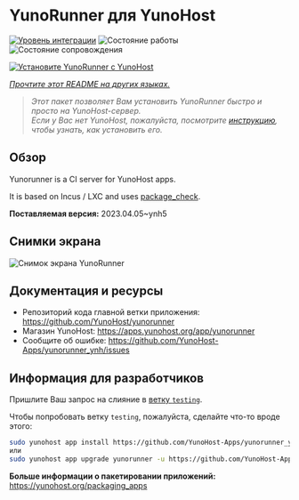 <!--
Важно: этот README был автоматически сгенерирован <https://github.com/YunoHost/apps/tree/master/tools/readme_generator>
Он НЕ ДОЛЖЕН редактироваться вручную.
-->

# YunoRunner для YunoHost

[![Уровень интеграции](https://dash.yunohost.org/integration/yunorunner.svg)](https://ci-apps.yunohost.org/ci/apps/yunorunner/) ![Состояние работы](https://ci-apps.yunohost.org/ci/badges/yunorunner.status.svg) ![Состояние сопровождения](https://ci-apps.yunohost.org/ci/badges/yunorunner.maintain.svg)

[![Установите YunoRunner с YunoHost](https://install-app.yunohost.org/install-with-yunohost.svg)](https://install-app.yunohost.org/?app=yunorunner)

*[Прочтите этот README на других языках.](./ALL_README.md)*

> *Этот пакет позволяет Вам установить YunoRunner быстро и просто на YunoHost-сервер.*  
> *Если у Вас нет YunoHost, пожалуйста, посмотрите [инструкцию](https://yunohost.org/install), чтобы узнать, как установить его.*

## Обзор

Yunorunner is a CI server for YunoHost apps.

It is based on Incus / LXC and uses [package_check](https://github.com/YunoHost/package_check).


**Поставляемая версия:** 2023.04.05~ynh5

## Снимки экрана

![Снимок экрана YunoRunner](./doc/screenshots/screenshot.png)

## Документация и ресурсы

- Репозиторий кода главной ветки приложения: <https://github.com/YunoHost/yunorunner>
- Магазин YunoHost: <https://apps.yunohost.org/app/yunorunner>
- Сообщите об ошибке: <https://github.com/YunoHost-Apps/yunorunner_ynh/issues>

## Информация для разработчиков

Пришлите Ваш запрос на слияние в [ветку `testing`](https://github.com/YunoHost-Apps/yunorunner_ynh/tree/testing).

Чтобы попробовать ветку `testing`, пожалуйста, сделайте что-то вроде этого:

```bash
sudo yunohost app install https://github.com/YunoHost-Apps/yunorunner_ynh/tree/testing --debug
или
sudo yunohost app upgrade yunorunner -u https://github.com/YunoHost-Apps/yunorunner_ynh/tree/testing --debug
```

**Больше информации о пакетировании приложений:** <https://yunohost.org/packaging_apps>
